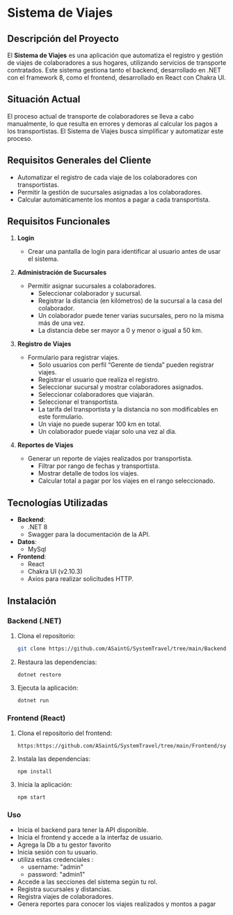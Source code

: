 # Sistema de Viajes

## Descripción del Proyecto

El **Sistema de Viajes** es una aplicación que automatiza el registro y gestión de viajes de colaboradores a sus hogares, utilizando servicios de transporte contratados. Este sistema gestiona tanto el backend, desarrollado en .NET con el framework 8, como el frontend, desarrollado en React con Chakra UI.

## Situación Actual

El proceso actual de transporte de colaboradores se lleva a cabo manualmente, lo que resulta en errores y demoras al calcular los pagos a los transportistas. El Sistema de Viajes busca simplificar y automatizar este proceso.

## Requisitos Generales del Cliente

- Automatizar el registro de cada viaje de los colaboradores con transportistas.
- Permitir la gestión de sucursales asignadas a los colaboradores.
- Calcular automáticamente los montos a pagar a cada transportista.

## Requisitos Funcionales

1. **Login**
   - Crear una pantalla de login para identificar al usuario antes de usar el sistema.

2. **Administración de Sucursales**
   - Permitir asignar sucursales a colaboradores.
     - Seleccionar colaborador y sucursal.
     - Registrar la distancia (en kilómetros) de la sucursal a la casa del colaborador.
     - Un colaborador puede tener varias sucursales, pero no la misma más de una vez.
     - La distancia debe ser mayor a 0 y menor o igual a 50 km.

3. **Registro de Viajes**
   - Formulario para registrar viajes.
     - Solo usuarios con perfil “Gerente de tienda” pueden registrar viajes.
     - Registrar el usuario que realiza el registro.
     - Seleccionar sucursal y mostrar colaboradores asignados.
     - Seleccionar colaboradores que viajarán.
     - Seleccionar el transportista.
     - La tarifa del transportista y la distancia no son modificables en este formulario.
     - Un viaje no puede superar 100 km en total.
     - Un colaborador puede viajar solo una vez al día.

4. **Reportes de Viajes**
   - Generar un reporte de viajes realizados por transportista.
     - Filtrar por rango de fechas y transportista.
     - Mostrar detalle de todos los viajes.
     - Calcular total a pagar por los viajes en el rango seleccionado.

## Tecnologías Utilizadas

- **Backend**: 
  - .NET 8
  - Swagger para la documentación de la API.
- **Datos**:
  - MySql
- **Frontend**: 
  - React
  - Chakra UI (v2.10.3)
  - Axios para realizar solicitudes HTTP.

## Instalación

### Backend (.NET)

1. Clona el repositorio:
   ```bash
   git clone https://github.com/ASaintG/SystemTravel/tree/main/Backend/systemTravelBackend
2. Restaura las dependencias:
   ```
   dotnet restore
3. Ejecuta la aplicación:
   ```
   dotnet run
### Frontend (React)
1. Clona el repositorio del frontend:
   ```
   https:https://github.com/ASaintG/SystemTravel/tree/main/Frontend/systemTravel
2. Instala las dependencias:
   ```
   npm install
3. Inicia la aplicación:
   ```
   npm start
### Uso
- Inicia el backend para tener la API disponible.
- Inicia el frontend y accede a la interfaz de usuario.
- Agrega la Db a tu gestor favorito
- Inicia sesión con tu usuario.
- utiliza estas credenciales :
   - username: "admin"
   - password: "admin1"
- Accede a las secciones del sistema según tu rol.
- Registra sucursales y distancias.
- Registra viajes de colaboradores.
- Genera reportes para conocer los viajes realizados y montos a pagar
